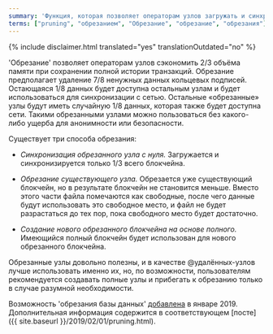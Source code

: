 ```yaml
---
summary: 'Функция, которая позволяет операторам узлов загружать и синхронизировать только 1/3 блокчейна'
terms: ["pruning", "обрезанием", "Обрезание", "обрезание", "обрезания"]
---
```


{% include disclaimer.html translated="yes" translationOutdated="no" %}

'Обрезание' позволяет операторам узлов сэкономить 2/3 объёма памяти при
сохранении полной истории транзакций. Обрезание предполагает удаление 7/8
ненужных данных кольцевых подписей. Остающаяся 1/8 данных будет доступна
остальным узлам и будет использоваться для синхронизации с сетью. Остальные
«обрезанные» узлы будут иметь случайную 1/8 данных, которая также будет
доступна сети. Такими обрезанными узлами можно пользоваться без какого-либо
ущерба для анонимности или безопасности.

Существует три способа обрезания:

- *Синхронизация обрезанного узла с нуля.* Загружается и синхронизируется
только 1/3 всего блокчейна.

- *Обрезание существующего узла.* Обрезается уже существующий блокчейн, но в
результате блокчейн не становится меньше. Вместо этого части файла
помечаются как свободные, после чего данные будут использовать это свободное
место, и файл не будет разрастаться до тех пор, пока свободного место будет
достаточно.

- *Создание нового обрезанного блокчейна на основе полного.* Имеющийся
полный блокчейн будет использован для нового обрезанного блокчейна.

Обрезанные узлы довольно полезны, и в качестве @удалённых-узлов лучше
использовать именно их, но, по возможности, пользователям рекомендуется
создавать полные узлы и прибегать к обрезанию только в случае разумной
необходимости.

Возможность 'обрезания базы данных'
[добавлена](https://github.com/monero-project/monero/pull/4843) в январе
2019. Дополнительная информация содержится в соответствующем [посте]({{
site.baseurl }}/2019/02/01/pruning.html).
